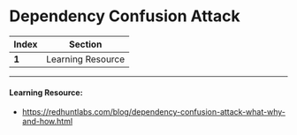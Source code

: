 # Dependency Confusion Attack
Index | Section
--- | ---
**1** | Learning Resource

___


#### Learning Resource: 

* https://redhuntlabs.com/blog/dependency-confusion-attack-what-why-and-how.html